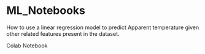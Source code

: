 # ML_Notebooks

How to use a linear regression model to predict Apparent temperature given other related features present in the dataset.

Colab Notebook
